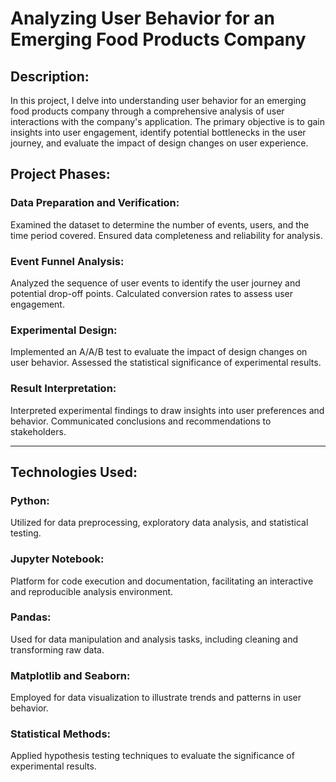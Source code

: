 
# Analyzing User Behavior for an Emerging Food Products Company

## Description:
In this project, I delve into understanding user behavior for an emerging food products company through a comprehensive analysis of user interactions with the company's application. The primary objective is to gain insights into user engagement, identify potential bottlenecks in the user journey, and evaluate the impact of design changes on user experience.

## Project Phases:

### Data Preparation and Verification: 
Examined the dataset to determine the number of events, users, and the time period covered. Ensured data completeness and reliability for analysis.
### Event Funnel Analysis: 
Analyzed the sequence of user events to identify the user journey and potential drop-off points. Calculated conversion rates to assess user engagement.
### Experimental Design: 
Implemented an A/A/B test to evaluate the impact of design changes on user behavior. Assessed the statistical significance of experimental results.
### Result Interpretation: 
Interpreted experimental findings to draw insights into user preferences and behavior. Communicated conclusions and recommendations to stakeholders.

---

## Technologies Used:

### Python: 
Utilized for data preprocessing, exploratory data analysis, and statistical testing.
### Jupyter Notebook: 
Platform for code execution and documentation, facilitating an interactive and reproducible analysis environment.
### Pandas: 
Used for data manipulation and analysis tasks, including cleaning and transforming raw data.
### Matplotlib and Seaborn: 
Employed for data visualization to illustrate trends and patterns in user behavior.
### Statistical Methods: 
Applied hypothesis testing techniques to evaluate the significance of experimental results.
